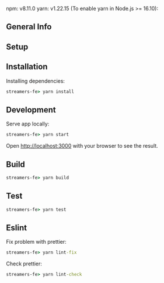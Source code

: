 
npm: v8.11.0
yarn: v1.22.15
(To enable yarn in Node.js >= 16.10):
## General Info 

## Setup

## Installation
Installing dependencies:

```cmd
streamers-fe> yarn install
```

## Development
Serve app locally:

```cmd
streamers-fe> yarn start
```

Open [http://localhost:3000](http://localhost:3000) with your browser to see the result.

## Build

```cmd
streamers-fe> yarn build
```
## Test

```cmd
streamers-fe> yarn test
```

## Eslint
Fix problem with prettier:
```cmd
streamers-fe> yarn lint-fix
```
Check prettier:
```cmd
streamers-fe> yarn lint-check
```
